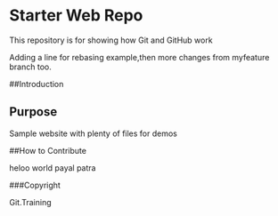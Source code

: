 # Starter Web Repo

This repository is for showing how Git and GitHub work

Adding a line for rebasing example,then more changes from myfeature branch too.

##Introduction

## Purpose

Sample website with plenty of files for demos

##How to Contribute

heloo world
payal patra

###Copyright

Git.Training